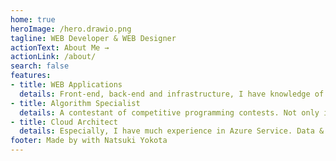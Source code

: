 ```yaml
---
home: true
heroImage: /hero.drawio.png
tagline: WEB Developer & WEB Designer
actionText: About Me →
actionLink: /about/
search: false
features:
- title: WEB Applications
  details: Front-end, back-end and infrastructure, I have knowledge of WEB Application in whole layers.
- title: Algorithm Specialist
  details: A contestant of competitive programming contests. Not only implementation, but also making a good use of algorithms.
- title: Cloud Architect
  details: Especially, I have much experience in Azure Service. Data & AI, WEB Apps, project management, IoT and so on.
footer: Made by with Natsuki Yokota
---
```

